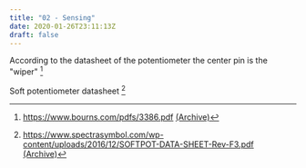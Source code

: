```yaml
---
title: "02 - Sensing"
date: 2020-01-26T23:11:13Z
draft: false
---
```


According to the datasheet of the potentiometer the center pin is the "wiper" [^1]

Soft potentiometer datasheet [^2]

[^1]: https://www.bourns.com/pdfs/3386.pdf [(Archive)](3386-potentiometer-bourns-data-sheet.pdf)
[^2]: https://www.spectrasymbol.com/wp-content/uploads/2016/12/SOFTPOT-DATA-SHEET-Rev-F3.pdf [(Archive)](SOFTPOT-DATA-SHEET-Rev-F3.pdf)
